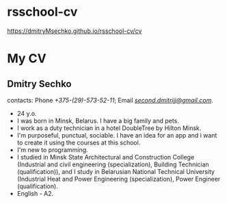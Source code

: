 # rsschool-cv
https://dmitryMsechko.github.io/rsschool-cv/cv

# **My CV**
## **Dmitry Sechko**
contacts: Phone *+375-(29)-573-52-11*; Email *second.dmitrijj@gmail.com*.
* 24 y.o. 
* I was born in Minsk, Belarus. I have a big family and pets.
* I work as a duty technician in a hotel DoubleTree by Hilton Minsk. 
* I'm purposeful, punctual, sociable. I have an idea for an app and i want to create it using the courses at this school.
* I'm new to programming.
* I studied in Minsk State Architectural and Construction College (Industrial and civil engineering (specialization), Building Technician (qualification)), and I study in Belarusian National Technical University (Industrial Heat and Power Engineering (specialization), Power Engineer (qualification).
* English - A2.
